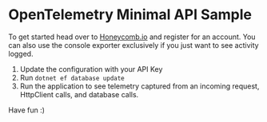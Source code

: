 # OpenTelemetry Minimal API Sample

To get started head over to [Honeycomb.io](https://honeycomb.io) and register for an account. You can also use the console exporter exclusively if you just want to see activity logged.

1. Update the configuration with your API Key
2. Run `dotnet ef database update`
3. Run the application to see telemetry captured from an incoming request, HttpClient calls, and database calls.

Have fun :)